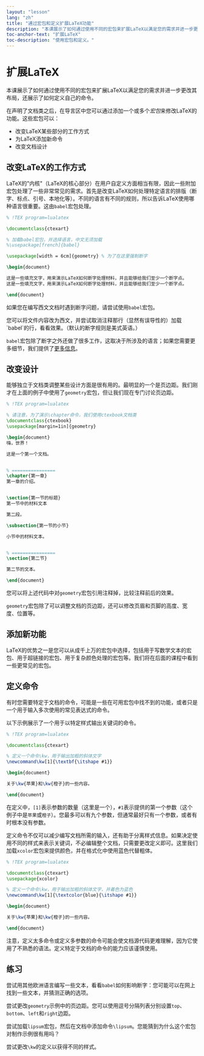 ```yaml
---
layout: "lesson"
lang: "zh"
title: "通过宏包和定义扩展LaTeX功能"
description: "本课展示了如何通过使用不同的宏包来扩展LaTeX以满足您的需求并进一步更改其布局，还展示了如何定义自己的命令。"
toc-anchor-text: "扩展LaTeX"
toc-description: "使用宏包和定义。"
---
```


# 扩展LaTeX

<span
  class="summary">本课展示了如何通过使用不同的宏包来扩展LaTeX以满足您的需求并进一步更改其布局，还展示了如何定义自己的命令。</span>

在声明了文档类之后，在导言区中您可以通过添加一个或多个*宏包*来修改LaTeX的功能。这些宏包可以：

- 改变LaTeX某些部分的工作方式
- 为LaTeX添加新命令
- 改变文档设计

## 改变LaTeX的工作方式

LaTeX的"内核"（LaTeX的核心部分）在用户自定义方面相当有限，因此一些附加宏包处理了一些非常常见的需求。首先是改变LaTeX如何处理特定语言的排版（断字、标点、引号、本地化等）。不同的语言有不同的规则，所以告诉LaTeX使用哪种语言很重要。这由`babel`宏包处理。

```latex
% !TEX program=lualatex

\documentclass{ctexart}

% 加载babel宏包，并选择语言，中文无须加载
%\usepackage[french]{babel}

\usepackage[width = 6cm]{geometry} % 为了在这里强制断字

\begin{document}

这是一些填充文字，用来演示LaTeX如何断字处理材料，并且能够给我们至少一个断字点。
这是一些填充文字，用来演示LaTeX如何断字处理材料，并且能够给我们至少一个断字点。

\end{document}
```

如果您在编写西文文档时遇到断字问题，请尝试使用`babel`宏包。

<p class="hint">您可以将文件内容改为西文，并尝试取消注释那行（显然有误导性的）加载`babel`的行，看看效果。（默认的断字规则是美式英语。）</p>

`babel`宏包除了断字之外还做了很多工作，这取决于所涉及的语言；如果您需要更多细节，我们提供了[更多信息](more-06)。

## 改变设计

能够独立于文档类调整某些设计方面是很有用的。最明显的一个是页边距。我们刚才在上面的例子中使用了`geometry`宏包，但让我们现在专门讨论页边距。

```latex
% !TEX program=lualatex

% 请注意，为了演示\chapter命令，我们使用ctexbook文档类
\documentclass{ctexbook} 
\usepackage[margin=1in]{geometry}

\begin{document}
嗨，世界！

这是一个第一个文档。


% ================
\chapter{第一章}
第一章的介绍。


\section{第一节的标题}
第一节中的材料文本

第二段。

\subsection{第一节的小节}

小节中的材料文本。


% ================
\section{第二节}

第二节的文本。

\end{document}
```

您可以将上述代码中对`geometry`宏包引用注释掉，比较注释前后的效果。

`geometry`宏包除了可以调整文档的页边距，还可以修改页眉和页脚的高度、宽度、位置等。

## 添加新功能

LaTeX的优势之一是您可以从成千上万的宏包中选择，包括用于写数学文本的宏包、用于超链接的宏包、用于复杂颜色处理的宏包等。我们将在后面的课程中看到一些更常见的宏包。

## 定义命令

有时您需要特定于文档的命令，可能是一些在可用宏包中找不到的功能，或者只是一个用于输入多次使用的常见表达式的命令。

以下示例展示了一个用于以特定样式输出关键词的命令。

```latex
% !TEX program=lualatex

\documentclass{ctexart}

% 定义一个命令\kw，用于输出加粗的斜体文字
\newcommand\kw[1]{\textbf{\itshape #1}}

\begin{document}

关于\kw{苹果}和\kw{橙子}的一些内容。

\end{document}
```

在定义中，`[1]`表示参数的数量（这里是一个），`#1`表示提供的第一个参数（这个例子中是`苹果`或`橙子`）。您最多可以有九个参数，但通常最好只有一个参数，或者有时根本没有参数。

定义命令不仅可以减少编写文档所需的输入，还有助于分离样式信息。如果决定使用不同的样式来表示关键词，不必编辑整个文档，只需要更改定义即可。这里我们加载`xcolor`宏包来提供颜色，并在格式化中使用蓝色代替粗体。

```latex
% !TEX program=lualatex

\documentclass{ctexart}
\usepackage{xcolor}

% 定义一个命令\kw，用于输出加粗的斜体文字，并着色为蓝色
\newcommand\kw[1]{\textcolor{blue}{\itshape #1}}

\begin{document}

关于\kw{苹果}和\kw{橙子}的一些内容。

\end{document}
```

注意，定义太多命令或定义多参数的命令可能会使文档源代码更难理解，因为它使用了不熟悉的语法。定义特定于文档的命令的能力应该谨慎使用。

## 练习

尝试用其他欧洲语言编写一些文本，看看`babel`如何影响断字：您可能可以在网上找到一些文本，并猜测正确的选项。

尝试更改`geometry`示例中的页边距。您可以使用逗号分隔列表分别设置`top`、`bottom`、`left`和`right`边距。

尝试加载`lipsum`宏包，然后在文档中添加命令`\lipsum`。您能猜到为什么这个宏包对制作示例很有用吗？

尝试更改`\kw`的定义以获得不同的样式。
